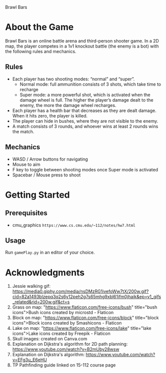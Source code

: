 Brawl Bars<a name="TOP"></a>

# About the Game #

Brawl Bars is an online battle arena and third-person shooter game. In a 2D map, the player competes in a 1v1 knockout battle (the enemy is a bot) with the following rules and mechanics.

## Rules ##
* Each player has two shooting modes: “normal” and “super”. 
    * Normal mode: full ammunition consists of 3 shots, which take time to recharge 
    * Super mode: a more powerful shot, which is activated when the damage wheel is full. The higher the player’s damage dealt to the enemy, the more the damage wheel recharges.
* Each player has a health bar that decreases as they are dealt damage. When it hits zero, the player is killed. 
* The player can hide in bushes, where they are not visible to the enemy.
* A match consists of 3 rounds, and whoever wins at least 2 rounds wins the match.

## Mechanics ##
* WASD / Arrow buttons for navigating 
* Mouse to aim 
* F key to toggle between shooting modes once Super mode is activated
* Spacebar / Mouse press to shoot 

# Getting Started # 

## Prerequisites ##
* cmu_graphics 
```https://www.cs.cmu.edu/~112/notes/hw7.html```

## Usage ## 
Run `gamePlay.py` in an editor of your choice.

# Acknowledgments #
1. Jessie walking gif: https://media0.giphy.com/media/nsDMzRG1ivefoWw7tX/200w.gif?cid=82a1493blzepq3q2s6y12peh2g7s65mhg9xbl61ifm0jhaik&ep=v1_gifs_related&rid=200w.gif&ct=s 
2. Grass on map: "https://www.flaticon.com/free-icons/bush" title="bush icons">Bush icons created by microstd - Flaticon
3. Block on map: "https://www.flaticon.com/free-icons/block" title="block icons">Block icons created by Smashicons - Flaticon
4. Lake on map: "https://www.flaticon.com/free-icons/lake" title="lake icons">Lake icons created by Freepik - Flaticon
5. Skull images: created on Canva.com
6. Explanation on Dijkstra's algorithm for 2D path planning: https://www.youtube.com/watch?v=B2mUby28wsw 
7. Explanation on Dijkstra's algorithm: https://www.youtube.com/watch?v=EFg3u_E6eHU 
8. TP Pathfinding guide linked on 15-112 course page 